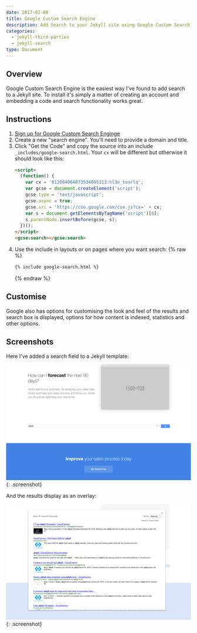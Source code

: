 ```yaml
---
date: 2017-02-08
title: Google Custom Search Engine
description: Add Search to your Jekyll site using Google Custom Search Engine
categories:
  - jekyll-third-parties
  - jekyll-search
type: Document
---
```


## Overview

Google Custom Search Engine is the easiest way I've found to add search to a Jekyll site. To install it's simply a matter of creating an account and embedding a code and search functionality works great.  

## Instructions

1.  [Sign up for Google Custom Search Enginge](https://cse.google.com/)
2.  Create a new "search engine". You'll need to provide a domain and title.
3.  Click "Get the Code" and copy the source into an include `_includes/google-search.html`. Your `cx` will be different but otherwise it should look like this:
    ~~~html
    <script>
      (function() {
        var cx = '012084064073534095313:hl3e_tosrlq';
        var gcse = document.createElement('script');
        gcse.type = 'text/javascript';
        gcse.async = true;
        gcse.src = 'https://cse.google.com/cse.js?cx=' + cx;
        var s = document.getElementsByTagName('script')[0];
        s.parentNode.insertBefore(gcse, s);
      })();
    </script>
    <gcse:search></gcse:search>
    ~~~
4.  Use the include in layouts or on pages where you want search:
    {% raw %}
    ~~~html
    {% include google-search.html %}
    ~~~
    {% endraw %}

## Customise

Google also has options for customising the look and feel of the results and search box is displayed, options for how content is indexed, statistics and other options.

## Screenshots

Here I've added a search field to a Jekyll template:

![Search box](/images/tutorials/google-custom-search-engine/search-box.png){: .screenshot}

And the results display as an overlay:

![Results](/images/tutorials/google-custom-search-engine/results.png){: .screenshot}